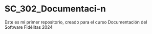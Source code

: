 # SC_302_Documentaci-n
Este es mi primer repositorio, creado para el curso Documentación del Software Fidélitas 2024
